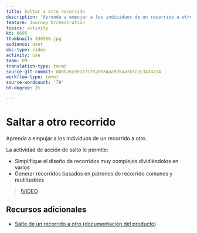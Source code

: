 ```yaml
---
title: Saltar a otro recorrido
description: 'Aprenda a empujar a los individuos de un recorrido a otro. '
feature: Journey Orchestration
topics: activity
kt: 6695
thumbnail: 330560.jpg
audience: user
doc-type: video
activity: use
team: PM
translation-type: tm+mt
source-git-commit: 8b8b26c5913717520e84aa9d5aa783c2c3434214
workflow-type: tm+mt
source-wordcount: '79'
ht-degree: 2%

---
```



# Saltar a otro recorrido

Aprenda a empujar a los individuos de un recorrido a otro.

La actividad de acción de salto le permite:

* Simplifique el diseño de recorridos muy complejos dividiéndolos en varios
* Generar recorridos basados en patrones de recorrido comunes y reutilizables

>[!VIDEO](https://video.tv.adobe.com/v/330560?quality=12)

## Recursos adicionales

* [Salto de un recorrido a otro (documentación del producto)](https://experienceleague.adobe.com/docs/journeys/using/building-journeys/about-journey-building/action-activities/jump.html?lang=en#building-journeys)

